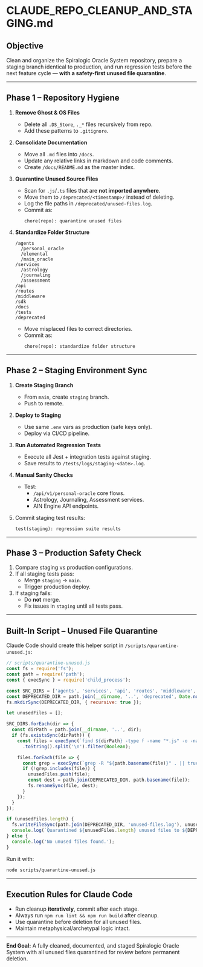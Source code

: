 # CLAUDE_REPO_CLEANUP_AND_STAGING.md

## Objective
Clean and organize the Spiralogic Oracle System repository, prepare a staging branch identical to production, and run regression tests before the next feature cycle — **with a safety-first unused file quarantine**.

---

## Phase 1 – Repository Hygiene

1. **Remove Ghost & OS Files**
   - Delete all `.DS_Store`, `._*` files recursively from repo.
   - Add these patterns to `.gitignore`.

2. **Consolidate Documentation**
   - Move all `.md` files into `/docs`.
   - Update any relative links in markdown and code comments.
   - Create `/docs/README.md` as the master index.

3. **Quarantine Unused Source Files**
   - Scan for `.js`/`.ts` files that are **not imported anywhere**.
   - Move them to `/deprecated/<timestamp>/` instead of deleting.
   - Log the file paths in `/deprecated/unused-files.log`.
   - Commit as:  
     ```
     chore(repo): quarantine unused files
     ```

4. **Standardize Folder Structure**
   ```
   /agents
     /personal_oracle
     /elemental
     /main_oracle
   /services
     /astrology
     /journaling
     /assessment
   /api
   /routes
   /middleware
   /sdk
   /docs
   /tests
   /deprecated
   ```
   - Move misplaced files to correct directories.
   - Commit as:  
     ```
     chore(repo): standardize folder structure
     ```

---

## Phase 2 – Staging Environment Sync

1. **Create Staging Branch**
   - From `main`, create `staging` branch.
   - Push to remote.

2. **Deploy to Staging**
   - Use same `.env` vars as production (safe keys only).
   - Deploy via CI/CD pipeline.

3. **Run Automated Regression Tests**
   - Execute all Jest + integration tests against staging.
   - Save results to `/tests/logs/staging-<date>.log`.

4. **Manual Sanity Checks**
   - Test:
     - `/api/v1/personal-oracle` core flows.
     - Astrology, Journaling, Assessment services.
     - AIN Engine API endpoints.

5. Commit staging test results:
   ```
   test(staging): regression suite results
   ```

---

## Phase 3 – Production Safety Check

1. Compare staging vs production configurations.
2. If all staging tests pass:
   - Merge `staging` → `main`.
   - Trigger production deploy.
3. If staging fails:
   - Do **not** merge.
   - Fix issues in `staging` until all tests pass.

---

## Built-In Script – Unused File Quarantine

Claude Code should create this helper script in `/scripts/quarantine-unused.js`:

```js
// scripts/quarantine-unused.js
const fs = require('fs');
const path = require('path');
const { execSync } = require('child_process');

const SRC_DIRS = ['agents', 'services', 'api', 'routes', 'middleware', 'sdk'];
const DEPRECATED_DIR = path.join(__dirname, '..', 'deprecated', Date.now().toString());
fs.mkdirSync(DEPRECATED_DIR, { recursive: true });

let unusedFiles = [];

SRC_DIRS.forEach(dir => {
  const dirPath = path.join(__dirname, '..', dir);
  if (fs.existsSync(dirPath)) {
    const files = execSync(`find ${dirPath} -type f -name "*.js" -o -name "*.ts"`)
      .toString().split('\n').filter(Boolean);

    files.forEach(file => {
      const grep = execSync(`grep -R "${path.basename(file)}" . || true`).toString();
      if (!grep.includes(file)) {
        unusedFiles.push(file);
        const dest = path.join(DEPRECATED_DIR, path.basename(file));
        fs.renameSync(file, dest);
      }
    });
  }
});

if (unusedFiles.length) {
  fs.writeFileSync(path.join(DEPRECATED_DIR, 'unused-files.log'), unusedFiles.join('\n'));
  console.log(`Quarantined ${unusedFiles.length} unused files to ${DEPRECATED_DIR}`);
} else {
  console.log('No unused files found.');
}
```

Run it with:

```bash
node scripts/quarantine-unused.js
```

---

## Execution Rules for Claude Code

* Run cleanup **iteratively**, commit after each stage.
* Always run `npm run lint && npm run build` after cleanup.
* Use quarantine before deletion for all unused files.
* Maintain metaphysical/archetypal logic intact.

---

**End Goal:**
A fully cleaned, documented, and staged Spiralogic Oracle System with all unused files quarantined for review before permanent deletion.